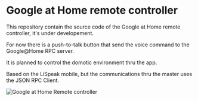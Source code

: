 # Google at Home remote controller

This repository contain the source code of the Google at Home remote controller, it's under developement.

For now there is a push-to-talk button that send the voice command to the Google@Home RPC server.

It is planned to control the domotic environment thru the app.

Based on the LiSpeak mobile, but the communications thru the master uses the JSON RPC Client.

![Google at Home Remote controller](http://www.mudler.pm/img/google_at_home_remote.png "Google at Home Remote controller")
